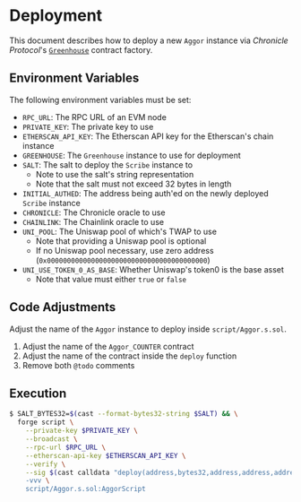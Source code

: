 # Deployment

This document describes how to deploy a new `Aggor` instance via _Chronicle Protocol_'s [`Greenhouse`](https://github.com/chronicleprotocol/greenhouse) contract factory.

## Environment Variables

The following environment variables must be set:

- `RPC_URL`: The RPC URL of an EVM node
- `PRIVATE_KEY`: The private key to use
- `ETHERSCAN_API_KEY`: The Etherscan API key for the Etherscan's chain instance
- `GREENHOUSE`: The `Greenhouse` instance to use for deployment
- `SALT`: The salt to deploy the `Scribe` instance to
    - Note to use the salt's string representation
    - Note that the salt must not exceed 32 bytes in length
- `INITIAL_AUTHED`: The address being auth'ed on the newly deployed `Scribe` instance
- `CHRONICLE`: The Chronicle oracle to use
- `CHAINLINK`: The Chainlink oracle to use
- `UNI_POOL`: The Uniswap pool of which's TWAP to use
    - Note that providing a Uniswap pool is optional
    - If no Uniswap pool necessary, use zero address (`0x0000000000000000000000000000000000000000`)
- `UNI_USE_TOKEN_0_AS_BASE`: Whether Uniswap's token0 is the base asset
    - Note that value must either `true` or `false`

## Code Adjustments

Adjust the name of the `Aggor` instance to deploy inside `script/Aggor.s.sol`.

1. Adjust the name of the `Aggor_COUNTER` contract
2. Adjust the name of the contract inside the `deploy` function
3. Remove both `@todo` comments

## Execution

```bash
$ SALT_BYTES32=$(cast --format-bytes32-string $SALT) && \
  forge script \
    --private-key $PRIVATE_KEY \
    --broadcast \
    --rpc-url $RPC_URL \
    --etherscan-api-key $ETHERSCAN_API_KEY \
    --verify \
    --sig $(cast calldata "deploy(address,bytes32,address,address,address,address,bool) $GREENHOUSE $SALT_BYTES32 $INITIAL_AUTHED $CHRONICLE $CHAINLINK $UNI_POOL $UNI_USE_TOKEN_0_AS_BASE) \
    -vvv \
    script/Aggor.s.sol:AggorScript
```
